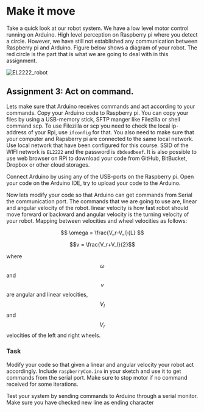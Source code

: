 # Make it move

Take a quick look at our robot system. We have a low level motor control running on Arduino. High level perception on Raspberry pi where you detect a circle. However, we have still not established any communication between Raspberry pi and Arduino. Figure below shows a diagram of your robot. The red circle is the part that is what we are going to deal with in this assignment.

![EL2222_robot](figures/EL2222_Robot.png)

## Assignment 3: Act on command.

Lets make sure that Arduino receives commands and act according to your commands. Copy your Arduino code to Raspberry pi. You can copy your files by using a USB-memory stick, SFTP manger like Filezilla or shell command scp. To use Filezilla or scp you need to check the local ip-address of your Rpi, use `ifconfig` for that. You also need to make sure that your computer and Rapsberry pi are connected to the same local network. Use local network that have been configured for this course. SSID of the WIFI network is `EL2222` and the password is `dbdeadbeef`. It is also possible to use web browser on RPi to download your code from GitHub, BitBucket, Dropbox or other cloud storages.

Connect Arduino by using any of the USB-ports on the Raspberry pi. Open your code on the Arduino IDE, try to upload your code to the Arduino.

Now lets modify your code so that Arduino can get commands from Serial the communication port. The commands that we are going to use are, linear and angular velocity of the robot. linear velocity is how fast robot should move forward or backward and angular velocity is the turning velocity of your robot. Mapping between velocities and wheel velocities as follows:

$$ \omega = \frac{V_r-V_l}{L} $$

$$v = \frac{V_r+V_l}{2}$$

where $$\omega$$ and $$v$$ are angular and linear velocities, $$V_l$$ and $$V_r$$ velocities of the left and right wheels.

### Task
Modify your code so that given a linear and angular velocity your robot act accordingly. Include `raspberryCom.ino` in your sketch and use it to get commands from the serial port. Make sure to stop motor if no command received for some iterations.

Test your system by sending commands to Arduino through a serial monitor. Make sure you have checked new line as ending character  <!-- TODO: add image, check if it is called ending character -->


